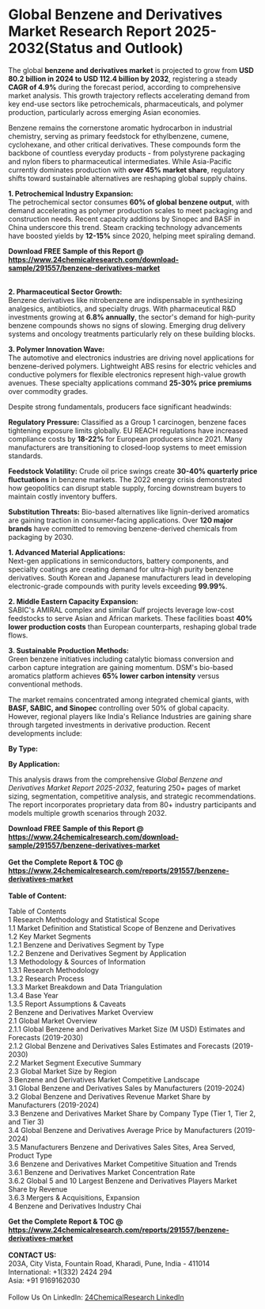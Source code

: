 <h1>Global Benzene and Derivatives Market Research Report 2025-2032(Status and Outlook)</h1><p>The global <strong>benzene and derivatives market</strong> is projected to grow from <strong>USD 80.2 billion in 2024 to USD 112.4 billion by 2032</strong>, registering a steady <strong>CAGR of 4.9%</strong> during the forecast period, according to comprehensive market analysis. This growth trajectory reflects accelerating demand from key end-use sectors like petrochemicals, pharmaceuticals, and polymer production, particularly across emerging Asian economies.</p><p>Benzene remains the cornerstone aromatic hydrocarbon in industrial chemistry, serving as primary feedstock for ethylbenzene, cumene, cyclohexane, and other critical derivatives. These compounds form the backbone of countless everyday products - from polystyrene packaging and nylon fibers to pharmaceutical intermediates. While Asia-Pacific currently dominates production with <strong>over 45% market share</strong>, regulatory shifts toward sustainable alternatives are reshaping global supply chains.</p><p><strong>1. Petrochemical Industry Expansion:</strong><br>
The petrochemical sector consumes <strong>60% of global benzene output</strong>, with demand accelerating as polymer production scales to meet packaging and construction needs. Recent capacity additions by Sinopec and BASF in China underscore this trend. Steam cracking technology advancements have boosted yields by <strong>12-15%</strong> since 2020, helping meet spiraling demand.</p><div><b>Download FREE Sample of this Report @ 
            <a href="https://www.24chemicalresearch.com/download-sample/291557/benzene-derivatives-market">
            https://www.24chemicalresearch.com/download-sample/291557/benzene-derivatives-market</a></b></div><br><p><strong>2. Pharmaceutical Sector Growth:</strong><br>
Benzene derivatives like nitrobenzene are indispensable in synthesizing analgesics, antibiotics, and specialty drugs. With pharmaceutical R&amp;D investments growing at <strong>6.8% annually</strong>, the sector's demand for high-purity benzene compounds shows no signs of slowing. Emerging drug delivery systems and oncology treatments particularly rely on these building blocks.</p><p><strong>3. Polymer Innovation Wave:</strong><br>
The automotive and electronics industries are driving novel applications for benzene-derived polymers. Lightweight ABS resins for electric vehicles and conductive polymers for flexible electronics represent high-value growth avenues. These specialty applications command <strong>25-30% price premiums</strong> over commodity grades.</p><p>Despite strong fundamentals, producers face significant headwinds:</p><p><strong>Regulatory Pressure:</strong> Classified as a Group 1 carcinogen, benzene faces tightening exposure limits globally. EU REACH regulations have increased compliance costs by <strong>18-22%</strong> for European producers since 2021. Many manufacturers are transitioning to closed-loop systems to meet emission standards.</p><p><strong>Feedstock Volatility:</strong> Crude oil price swings create <strong>30-40% quarterly price fluctuations</strong> in benzene markets. The 2022 energy crisis demonstrated how geopolitics can disrupt stable supply, forcing downstream buyers to maintain costly inventory buffers.</p><p><strong>Substitution Threats:</strong> Bio-based alternatives like lignin-derived aromatics are gaining traction in consumer-facing applications. Over <strong>120 major brands</strong> have committed to removing benzene-derived chemicals from packaging by 2030.</p><p><strong>1. Advanced Material Applications:</strong><br>
Next-gen applications in semiconductors, battery components, and specialty coatings are creating demand for ultra-high purity benzene derivatives. South Korean and Japanese manufacturers lead in developing electronic-grade compounds with purity levels exceeding <strong>99.99%</strong>.</p><p><strong>2. Middle Eastern Capacity Expansion:</strong><br>
SABIC's AMIRAL complex and similar Gulf projects leverage low-cost feedstocks to serve Asian and African markets. These facilities boast <strong>40% lower production costs</strong> than European counterparts, reshaping global trade flows.</p><p><strong>3. Sustainable Production Methods:</strong><br>
Green benzene initiatives including catalytic biomass conversion and carbon capture integration are gaining momentum. DSM's bio-based aromatics platform achieves <strong>65% lower carbon intensity</strong> versus conventional methods.</p><p>The market remains concentrated among integrated chemical giants, with <strong>BASF, SABIC, and Sinopec</strong> controlling over 50% of global capacity. However, regional players like India's Reliance Industries are gaining share through targeted investments in derivative production. Recent developments include:</p><p><strong>By Type:</strong></p><p><strong>By Application:</strong></p><p>This analysis draws from the comprehensive <em>Global Benzene and Derivatives Market Report 2025-2032</em>, featuring 250+ pages of market sizing, segmentation, competitive analysis, and strategic recommendations. The report incorporates proprietary data from 80+ industry participants and models multiple growth scenarios through 2032.</p><div><b>Download FREE Sample of this Report @ 
            <a href="https://www.24chemicalresearch.com/download-sample/291557/benzene-derivatives-market">
            https://www.24chemicalresearch.com/download-sample/291557/benzene-derivatives-market</a></b></div><br><div><b>Get the Complete Report & TOC @ 
            <a href="https://www.24chemicalresearch.com/reports/291557/benzene-derivatives-market">
            https://www.24chemicalresearch.com/reports/291557/benzene-derivatives-market</a></b></div><br>
            <b>Table of Content:</b><p>Table of Contents<br />
1 Research Methodology and Statistical Scope<br />
1.1 Market Definition and Statistical Scope of Benzene and Derivatives<br />
1.2 Key Market Segments<br />
1.2.1 Benzene and Derivatives Segment by Type<br />
1.2.2 Benzene and Derivatives Segment by Application<br />
1.3 Methodology & Sources of Information<br />
1.3.1 Research Methodology<br />
1.3.2 Research Process<br />
1.3.3 Market Breakdown and Data Triangulation<br />
1.3.4 Base Year<br />
1.3.5 Report Assumptions & Caveats<br />
2 Benzene and Derivatives Market Overview<br />
2.1 Global Market Overview<br />
2.1.1 Global Benzene and Derivatives Market Size (M USD) Estimates and Forecasts (2019-2030)<br />
2.1.2 Global Benzene and Derivatives Sales Estimates and Forecasts (2019-2030)<br />
2.2 Market Segment Executive Summary<br />
2.3 Global Market Size by Region<br />
3 Benzene and Derivatives Market Competitive Landscape<br />
3.1 Global Benzene and Derivatives Sales by Manufacturers (2019-2024)<br />
3.2 Global Benzene and Derivatives Revenue Market Share by Manufacturers (2019-2024)<br />
3.3 Benzene and Derivatives Market Share by Company Type (Tier 1, Tier 2, and Tier 3)<br />
3.4 Global Benzene and Derivatives Average Price by Manufacturers (2019-2024)<br />
3.5 Manufacturers Benzene and Derivatives Sales Sites, Area Served, Product Type<br />
3.6 Benzene and Derivatives Market Competitive Situation and Trends<br />
3.6.1 Benzene and Derivatives Market Concentration Rate<br />
3.6.2 Global 5 and 10 Largest Benzene and Derivatives Players Market Share by Revenue<br />
3.6.3 Mergers & Acquisitions, Expansion<br />
4 Benzene and Derivatives Industry Chai</p><div><b>Get the Complete Report & TOC @ 
            <a href="https://www.24chemicalresearch.com/reports/291557/benzene-derivatives-market">
            https://www.24chemicalresearch.com/reports/291557/benzene-derivatives-market</a></b></div><br><b>CONTACT US:</b><br>
            203A, City Vista, Fountain Road, Kharadi, Pune, India - 411014<br>
            International: +1(332) 2424 294<br>
            Asia: +91 9169162030 <br><br>
            Follow Us On LinkedIn: <a href="https://www.linkedin.com/company/24chemicalresearch/">24ChemicalResearch LinkedIn</a>